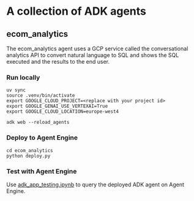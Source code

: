# A collection of ADK agents

## ecom_analytics 

The ecom_analytics agent uses a GCP service called 
the conversational analytics API to convert natural language to SQL and shows the SQL executed and the results to the end user.

### Run locally
```
uv sync
source .venv/bin/activate
export GOOGLE_CLOUD_PROJECT=<replace with your project id>
export GOOGLE_GENAI_USE_VERTEXAI=True
export GOOGLE_CLOUD_LOCATION=europe-west4

adk web --reload_agents
```

### Deploy to Agent Engine
```
cd ecom_analytics
python deploy.py
```

### Test with Agent Engine

Use [adk_app_testing.ipynb](testing/adk_app_testing.ipynb) to query the deployed ADK agent on Agent Engine.
